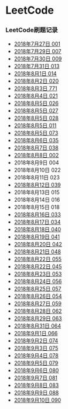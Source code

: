 # LeetCode
### LeetCode刷题记录<br>
* [2018年7月27日    001<br>](https://www.jianshu.com/p/b5b44e9a82ae) 
* [2018年7月29日    007<br>](https://www.jianshu.com/p/73d788502bcf)
* [2018年7月30日    009<br>](https://www.jianshu.com/p/f631da0b7ea5)
* [2018年7月31日    013<br>](https://www.jianshu.com/p/d81963cb99af)
* [2018年8月1日     014<br>](https://www.jianshu.com/p/25e7ffc9bb48)
* [2018年8月2日     020<br>](https://www.jianshu.com/p/758535ce3834)
* [2018年8月3日     771<br>](https://www.jianshu.com/p/8f7fadfee9ac)
* [2018年8月4日     021<br>](https://www.jianshu.com/p/8378de542309)
* [2018年8月5日     026<br>](https://www.jianshu.com/p/99c5693c290a)
* [2018年8月5日     027<br>](https://www.jianshu.com/p/fdaefe3b1b75)
* [2018年8月5日     028<br>](https://www.jianshu.com/p/f37050dc0e20)
* [2018年8月5日     011<br>](https://www.jianshu.com/p/4d38427b73db)
* [2018年8月5日     073<br>](https://www.jianshu.com/p/016ee54b29d9)
* [2018年8月6日     035<br>](https://www.jianshu.com/p/0cfbbc37106f)
* [2018年8月7日     038<br>](https://www.jianshu.com/p/dc33178f5554)
* [2018年8月8日     002<br>](https://www.jianshu.com/p/1fec3c7361e0)
* 2018年8月9日     004<br>
* 2018年8月10日    022<br>
* 2018年8月11日    023<br>
* [2018年8月12日    039<br>](https://www.jianshu.com/p/f0f65d93a4f4)
* 2018年8月13日    015<br>
* 2018年8月14日    016<br>
* 2018年8月15日    018<br>
* [2018年8月16日    033<br>](https://www.jianshu.com/p/0cbe01911fa0)
* [2018年8月17日    034<br>](https://www.jianshu.com/p/b3a8ef3a7932)
* [2018年8月18日    040<br>](https://www.jianshu.com/p/ffd239423f82)
* [2018年8月19日    041<br>](https://www.jianshu.com/p/5e350ff8e552)
* [2018年8月20日    042<br>](https://www.jianshu.com/p/d66944915365)
* [2018年8月21日    048<br>](https://www.jianshu.com/p/13bfb8ca3f51)
* [2018年8月22日    055<br>](https://www.jianshu.com/p/124ac389bd2b)
* [2018年8月22日    045<br>](https://www.jianshu.com/p/ee6b32aa446d)
* [2018年8月23日    053<br>](https://www.jianshu.com/p/3ad297957792)
* [2018年8月24日    056<br>](https://www.jianshu.com/p/0db1de12ae99)
* [2018年8月25日    057<br>](https://www.jianshu.com/p/7683550f9baa)
* [2018年8月26日    054<br>](https://www.jianshu.com/p/e2d4042ff1be)
* [2018年8月27日    059<br>](https://www.jianshu.com/p/44afd0aeb828)
* [2018年8月28日    062<br>](https://www.jianshu.com/p/0ac395d13075)
* [2018年8月29日    063<br>](https://www.jianshu.com/p/53b12bb6daa2)
* [2018年8月31日    064<br>](https://www.jianshu.com/p/b9f1789fa8c1)
* [2018年9月1日    066<br>](https://www.jianshu.com/p/294f3a59e636)
* [2018年9月2日    074<br>](https://www.jianshu.com/p/f7b9cf194b43)
* [2018年9月3日    075<br>](https://www.jianshu.com/p/d46d47d5ed54)
* [2018年9月4日    078<br>](https://www.jianshu.com/p/a0116c05c0c9)
* [2018年9月5日    079<br>](https://www.jianshu.com/p/b61cc3cf66b3)
* [2018年9月6日    080<br>](https://www.jianshu.com/p/172f633148b3)
* [2018年9月7日    081<br>](https://www.jianshu.com/p/f61b6d611717)
* [2018年9月8日    083<br>](https://www.jianshu.com/p/8b8cad800ec2)
* [2018年9月9日    088<br>](https://www.jianshu.com/p/b7c09ae031ca)
* [2018年9月10日    090<br>](https://www.jianshu.com/p/52a2791c5d1c)
